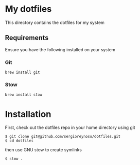 # My dotfiles

This directory contains the dotfiles for my system

## Requirements

Ensure you have the following installed on your system

### Git

```
brew install git
```

### Stow

```
brew install stow
```

# Installation

First, check out the dotfiles repo in your home directory using git

```
$ git clone git@github.com/sergioreynoso/dotfiles.git
$ cd dotfiles
```

then use GNU stow to create symlinks

```
$ stow .
```
